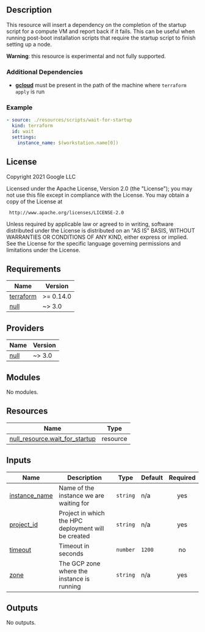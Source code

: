 ## Description

This resource will insert a dependency on the completion of the startup script
for a compute VM and report back if it fails. This can be useful when running
post-boot installation scripts that require the startup script to finish setting
up a node.

**Warning**: this resource is experimental and not fully supported.

### Additional Dependencies

* [**gcloud**](https://cloud.google.com/sdk/gcloud) must be present in the path
  of the machine where `terraform apply` is run

### Example

```yaml
- source: ./resources/scripts/wait-for-startup
  kind: terraform
  id: wait
  settings:
    instance_name: $(workstation.name[0])
```

## License

<!-- BEGINNING OF PRE-COMMIT-TERRAFORM DOCS HOOK -->
Copyright 2021 Google LLC

Licensed under the Apache License, Version 2.0 (the "License");
you may not use this file except in compliance with the License.
You may obtain a copy of the License at

     http://www.apache.org/licenses/LICENSE-2.0

Unless required by applicable law or agreed to in writing, software
distributed under the License is distributed on an "AS IS" BASIS,
WITHOUT WARRANTIES OR CONDITIONS OF ANY KIND, either express or implied.
See the License for the specific language governing permissions and
limitations under the License.

## Requirements

| Name | Version |
|------|---------|
| <a name="requirement_terraform"></a> [terraform](#requirement\_terraform) | >= 0.14.0 |
| <a name="requirement_null"></a> [null](#requirement\_null) | ~> 3.0 |

## Providers

| Name | Version |
|------|---------|
| <a name="provider_null"></a> [null](#provider\_null) | ~> 3.0 |

## Modules

No modules.

## Resources

| Name | Type |
|------|------|
| [null_resource.wait_for_startup](https://registry.terraform.io/providers/hashicorp/null/latest/docs/resources/resource) | resource |

## Inputs

| Name | Description | Type | Default | Required |
|------|-------------|------|---------|:--------:|
| <a name="input_instance_name"></a> [instance\_name](#input\_instance\_name) | Name of the instance we are waiting for | `string` | n/a | yes |
| <a name="input_project_id"></a> [project\_id](#input\_project\_id) | Project in which the HPC deployment will be created | `string` | n/a | yes |
| <a name="input_timeout"></a> [timeout](#input\_timeout) | Timeout in seconds | `number` | `1200` | no |
| <a name="input_zone"></a> [zone](#input\_zone) | The GCP zone where the instance is running | `string` | n/a | yes |

## Outputs

No outputs.
<!-- END OF PRE-COMMIT-TERRAFORM DOCS HOOK -->
